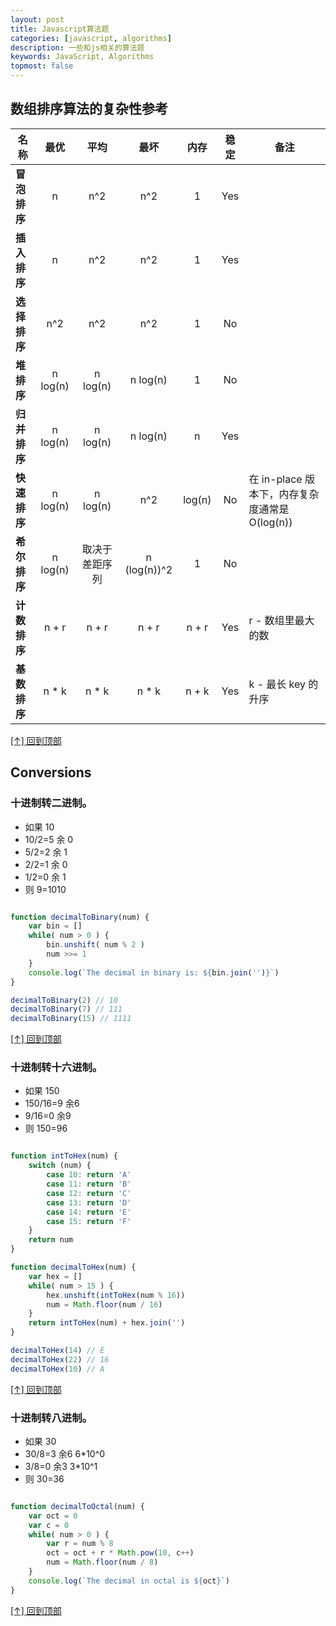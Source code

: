 ```yaml
---
layout: post
title: Javascript算法题
categories: [javascript, algorithms]
description: 一些和js相关的算法题
keywords: JavaScript, Algorithms
topmost: false
---
```


<!-- # 目录

* TOC
{:toc}  -->

## 数组排序算法的复杂性参考

| 名称                  | 最优      | 平均      | 最坏          | 内存      | 稳定      | 备注                  |
| --------------------- | :-------: | :-------: | :-----------: | :-------: | :-------: | --------------------- |
| **冒泡排序**          | n         | n^2       | n^2           | 1         | Yes       |                       |
| **插入排序**          | n         | n^2       | n^2           | 1         | Yes       |                       |
| **选择排序**          | n^2       | n^2       | n^2           | 1         | No        |                       |
| **堆排序**            | n log(n)  | n log(n)  | n log(n)      | 1         | No        |                       |
| **归并排序**          | n log(n)  | n log(n)  | n log(n)      | n         | Yes       |                       |
| **快速排序**          | n log(n)  | n log(n)  | n^2           | log(n)    | No        | 在 in-place 版本下，内存复杂度通常是 O(log(n)) |
| **希尔排序**          | n log(n)  | 取决于差距序列   | n (log(n))^2  | 1         | No        |  |
| **计数排序**          | n + r     | n + r     | n + r         | n + r     | Yes       | r - 数组里最大的数    |
| **基数排序**          | n * k     | n * k     | n * k         | n + k     | Yes       | k - 最长 key 的升序   |

[[↑] 回到顶部](#目录)

## Conversions



### 十进制转二进制。
- 如果 10
- 10/2=5 余 0
- 5/2=2 余 1
- 2/2=1 余 0
- 1/2=0 余 1
- 则 9=1010

```js

function decimalToBinary(num) {
    var bin = []
    while( num > 0 ) {
        bin.unshift( num % 2 )
        num >>= 1
    }
    console.log(`The decimal in binary is: ${bin.join('')}`)
}

decimalToBinary(2) // 10
decimalToBinary(7) // 111
decimalToBinary(15) // 1111

```

[[↑] 回到顶部](#目录)

### 十进制转十六进制。
- 如果 150
- 150/16=9 余6
- 9/16=0 余9
- 则 150=96

```js

function intToHex(num) {
    switch (num) {
        case 10: return 'A'
        case 11: return 'B'
        case 12: return 'C'
        case 13: return 'D'
        case 14: return 'E'
        case 15: return 'F'
    }
    return num
}

function decimalToHex(num) {
    var hex = []
    while( num > 15 ) {
        hex.unshift(intToHex(num % 16))
        num = Math.floor(num / 16)
    }
    return intToHex(num) + hex.join('')
}

decimalToHex(14) // E
decimalToHex(22) // 16
decimalToHex(10) // A

```

[[↑] 回到顶部](#目录)

### 十进制转八进制。
- 如果 30
- 30/8=3 余6 6*10^0
- 3/8=0 余3 3*10^1
- 则 30=36

```js

function decimalToOctal(num) {
    var oct = 0
    var c = 0
    while( num > 0 ) {
        var r = num % 8
        oct = oct + r * Math.pow(10, c++)
        num = Math.floor(num / 8)
    }
    console.log(`The decimal in octal is ${oct}`)
}

```

[[↑] 回到顶部](#目录)


